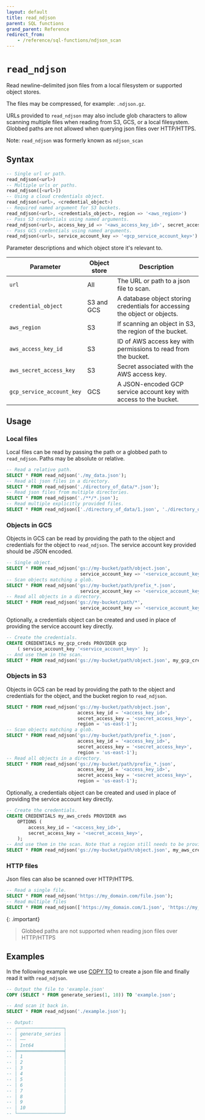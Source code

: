 ```yaml
---
layout: default
title: read_ndjson
parent: SQL functions
grand_parent: Reference
redirect_from: 
    - /reference/sql-functions/ndjson_scan
---
```


# `read_ndjson`

Read newline-delimited json files from a local filesystem or supported object
stores.

The files may be compressed, for example: `.ndjson.gz`.

URLs provided to `read_ndjson` may also include glob characters to allow
scanning multiple files when reading from S3, GCS, or a local filesystem.
Globbed paths are not allowed when querying json files over HTTP/HTTPS.

Note: `read_ndjson` was formerly known as `ndjson_scan`

## Syntax

```sql
-- Single url or path.
read_ndjson(<url>)
-- Multiple urls or paths.
read_ndjson([<url>])
-- Using a cloud credentials object.
read_ndjson(<url>, <credential_object>)
-- Required named argument for S3 buckets.
read_ndjson(<url>, <credentials_object>, region => '<aws_region>')
-- Pass S3 credentials using named arguments.
read_ndjson(<url>, access_key_id => '<aws_access_key_id>', secret_access_key => '<aws_secret_access_key>', region => '<aws_region>')
-- Pass GCS credentials using named arguments.
read_ndjson(<url>, service_account_key => '<gcp_service_account_key>')
```

Parameter descriptions and which object store it's relevant to.

| Parameter                 | Object store | Description                                                                |
| ------------------------- | ------------ | -------------------------------------------------------------------------- |
| `url`                     | All          | The URL or path to a json file to scan.                                    |
| `credential_object`       | S3 and GCS   | A database object storing credentials for accessing the object or objects. |
| `aws_region`              | S3           | If scanning an object in S3, the region of the bucket.                     |
| `aws_access_key_id`       | S3           | ID of AWS access key with permissions to read from the bucket.             |
| `aws_secret_access_key`   | S3           | Secret associated with the AWS access key.                                 |
| `gcp_service_account_key` | GCS          | A JSON-encoded GCP service account key with access to the bucket.          |

## Usage

### Local files

Local files can be read by passing the path or a globbed path to `read_ndjson`.
Paths may be absolute or relative.

```sql
-- Read a relative path.
SELECT * FROM read_ndjson('./my_data.json');
-- Read all json files in a directory.
SELECT * FROM read_ndjson('./directory_of_data/*.json');
-- Read json files from multiple directories.
SELECT * FROM read_ndjson('./**/*.json');
-- Read multiple explicitly provided files.
SELECT * FROM read_ndjson(['./directory_of_data/1.json', './directory_of_data/2.json']);
```

### Objects in GCS

Objects in GCS can be read by providing the path to the object and credentials
for the object to `read_ndjson`. The service account key provided should be
JSON encoded.

```sql
-- Single object.
SELECT * FROM read_ndjson('gs://my-bucket/path/object.json',
                           service_account_key => '<service_account_key>');
-- Scan objects matching a glob.
SELECT * FROM read_ndjson('gs://my-bucket/path/prefix_*.json',
                           service_account_key => '<service_account_key>');
-- Read all objects in a directory.
SELECT * FROM read_ndjson('gs://my-bucket/path/*',
                           service_account_key => '<service_account_key>');
```

Optionally, a credentials object can be created and used in place of providing
the service account key directly.

```sql
-- Create the credentials.
CREATE CREDENTIALS my_gcp_creds PROVIDER gcp
    ( service_account_key '<service_account_key>' );
-- And use them in the scan.
SELECT * FROM read_ndjson('gs://my-bucket/path/object.json', my_gcp_creds);
```

### Objects in S3

Objects in GCS can be read by providing the path to the object and credentials
for the object, and the bucket region to `read_ndjson`.

```sql
SELECT * FROM read_ndjson('gs://my-bucket/path/object.json',
                          access_key_id = '<access_key_id>',
                          secret_access_key = '<secret_access_key>',
                          region = 'us-east-1');
-- Scan objects matching a glob.
SELECT * FROM read_ndjson('gs://my-bucket/path/prefix_*.json',
                          access_key_id = '<access_key_id>',
                          secret_access_key = '<secret_access_key>',
                          region = 'us-east-1');
-- Read all objects in a directory.
SELECT * FROM read_ndjson('gs://my-bucket/path/prefix_*.json',
                          access_key_id = '<access_key_id>',
                          secret_access_key = '<secret_access_key>',
                          region = 'us-east-1');
```

Optionally, a credentials object can be created and used in place of providing
the service account key directly.

```sql
-- Create the credentials.
CREATE CREDENTIALS my_aws_creds PROVIDER aws
    OPTIONS (
        access_key_id = '<access_key_id>',
        secret_access_key = '<secret_access_key>',
    );
-- And use them in the scan. Note that a region still needs to be provided.
SELECT * FROM read_ndjson('gs://my-bucket/path/object.json', my_aws_creds, region => 'us-east-1');
```

### HTTP files

Json files can also be scanned over HTTP/HTTPS.

```sql
-- Read a single file.
SELECT * FROM read_ndjson('https://my_domain.com/file.json');
-- Read multiple files
SELECT * FROM read_ndjson(['https://my_domain.com/1.json', 'https://my_domain.com/2.json']);
```

{: .important}

> Globbed paths are not supported when reading json files over HTTP/HTTPS

## Examples

In the following example we use [COPY TO] to create a json file and finally
read it with `read_ndjson`.

```sql
-- Output the file to 'example.json'
COPY (SELECT * FROM generate_series(1, 10)) TO 'example.json';

-- And scan it back in.
SELECT * FROM read_ndjson('./example.json');

-- Output:
-- ┌─────────────────┐
-- │ generate_series │
-- │ ──              │
-- │ Int64           │
-- ╞═════════════════╡
-- │ 1               │
-- │ 2               │
-- │ 3               │
-- │ 4               │
-- │ 5               │
-- │ 6               │
-- │ 7               │
-- │ 8               │
-- │ 9               │
-- │ 10              │
-- └─────────────────┘
```

[COPY TO]: /reference/sql-commands/copy-to
